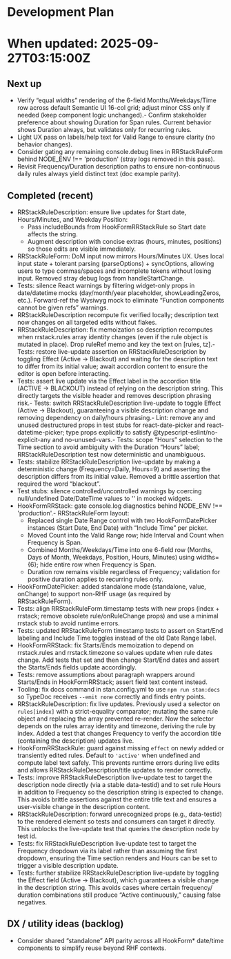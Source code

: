 # Development Plan

#

# When updated: 2025-09-27T03:15:00Z

## Next up
- Verify “equal widths” rendering of the 6-field Months/Weekdays/Time row across default Semantic UI 16-col grid; adjust minor CSS only if needed (keep component logic unchanged).- Confirm stakeholder preference about showing Duration for Span rules. Current behavior shows Duration always, but validates only for recurring rules.
- Light UX pass on labels/help text for Valid Range to ensure clarity (no behavior changes).
- Consider gating any remaining console.debug lines in RRStackRuleForm behind NODE_ENV !== 'production' (stray logs removed in this pass).
- Revisit Frequency/Duration description paths to ensure non‑continuous daily rules always yield distinct text (doc example parity).
## Completed (recent)

- RRStackRuleDescription: ensure live updates for Start date, Hours/Minutes,
  and Weekday Position:
  - Pass includeBounds from HookFormRRStackRule so Start date affects the string.
  - Augment description with concise extras (hours, minutes, positions) so those
    edits are visible immediately.
- RRStackRuleForm: DoM input now mirrors Hours/Minutes UX. Uses local input
  state + tolerant parsing (parseOptions) + syncOptions, allowing users to type
  commas/spaces and incomplete tokens without losing input. Removed stray debug
  logs from handleStartChange.
- Tests: silence React warnings by filtering widget-only props in date/datetime
  mocks (day/month/year placeholder, showLeadingZeros, etc.). Forward-ref the
  Wysiwyg mock to eliminate “Function components cannot be given refs” warnings.
- RRStackRuleDescription recompute fix verified locally; description text now
  changes on all targeted edits without flakes.
- RRStackRuleDescription: fix memoization so description recomputes when
  rrstack.rules array identity changes (even if the rule object is
  mutated in place). Drop ruleRef memo and key the text on [rules, tz].- Tests: restore live-update assertion on RRStackRuleDescription by
  toggling Effect (Active → Blackout) and waiting for the description
  text to differ from its initial value; await accordion content to ensure
  the editor is open before interacting.
- Tests: assert live update via the Effect label in the accordion title
  (ACTIVE → BLACKOUT) instead of relying on the description string.
  This directly targets the visible header and removes description phrasing risk.- Tests: switch RRStackRuleDescription live-update to toggle Effect
  (Active → Blackout), guaranteeing a visible description change and
  removing dependency on daily/hours phrasing.- Lint: remove any and unused destructured props in test stubs for
  react-date-picker and react-datetime-picker; type props explicitly to
  satisfy @typescript-eslint/no-explicit-any and no-unused-vars.- Tests: scope “Hours” selection to the Time section to avoid ambiguity
  with the Duration “Hours” label; RRStackRuleDescription test now
  deterministic and unambiguous.
- Tests: stabilize RRStackRuleDescription live-update by making a deterministic change (Frequency=Daily, Hours=9) and asserting the description differs from its initial value. Removed a brittle assertion that required the word “blackout”.
- Test stubs: silence controlled/uncontrolled warnings by coercing null/undefined Date/DateTime values to '' in mocked widgets.
- HookFormRRStack: gate console.log diagnostics behind NODE_ENV !== 'production'.- RRStackRuleForm layout:
  - Replaced single Date Range control with two HookFormDatePicker instances (Start Date, End Date) with “Include Time” per picker.
  - Moved Count into the Valid Range row; hide Interval and Count when Frequency is Span.
  - Combined Months/Weekdays/Time into one 6-field row (Months, Days of Month, Weekdays, Position, Hours, Minutes) using widths={6}; hide entire row when Frequency is Span.
  - Duration row remains visible regardless of Frequency; validation for positive duration applies to recurring rules only.
- HookFormDatePicker: added standalone mode (standalone, value, onChange) to support non-RHF usage (as required by RRStackRuleForm).
- Tests: align RRStackRuleForm.timestamp tests with new props (index + rrstack; remove obsolete rule/onRuleChange props) and use a minimal rrstack stub to avoid runtime errors.
- Tests: updated RRStackRuleForm timestamp tests to assert on Start/End labeling and Include Time toggles instead of the old Date Range label.
- HookFormRRStack: fix Starts/Ends memoization to depend on rrstack.rules and rrstack.timezone so values update when rule dates change. Add tests that set and then change Start/End dates and assert the Starts/Ends fields update accordingly.
- Tests: remove assumptions about paragraph wrappers around Starts/Ends in HookFormRRStack; assert field text content instead.
- Tooling: fix docs command in stan.config.yml to use `npm run stan:docs` so TypeDoc receives `--emit none` correctly and finds entry points.
- RRStackRuleDescription: fix live updates. Previously used a selector on `rules[index]` with a strict-equality comparator; mutating the same rule object and replacing the array prevented re-render. Now the selector depends on the rules array identity and timezone, deriving the rule by index. Added a test that changes Frequency to verify the accordion title (containing the description) updates live.
- HookFormRRStackRule: guard against missing `effect` on newly added or transiently edited rules. Default to `'active'` when undefined and compute label text safely. This prevents runtime errors during live edits and allows RRStackRuleDescription/title updates to render correctly.
- Tests: improve RRStackRuleDescription live-update test to target the description node directly (via a stable data-testid) and to set rule Hours in addition to Frequency so the description string is expected to change. This avoids brittle assertions against the entire title text and ensures a user-visible change in the description content.
- RRStackRuleDescription: forward unrecognized props (e.g., data-testid) to the rendered element so tests and consumers can target it directly. This unblocks the live-update test that queries the description node by test id.
- Tests: fix RRStackRuleDescription live-update test to target the Frequency dropdown via its label rather than assuming the first dropdown, ensuring the Time section renders and Hours can be set to trigger a visible description update.
- Tests: further stabilize RRStackRuleDescription live-update by toggling the Effect field (Active → Blackout), which guarantees a visible change in the description string. This avoids cases where certain frequency/ duration combinations still produce “Active continuously,” causing false negatives.

## DX / utility ideas (backlog)

- Consider shared “standalone” API parity across all HookForm\* date/time components to simplify reuse beyond RHF contexts.
